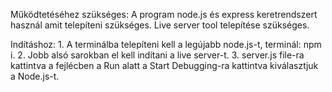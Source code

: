 Működtetéséhez szükséges:
A program node.js és express keretrendszert használ amit telepíteni szükséges.
Live server tool telepítése szükséges.

Indításhoz: 1. A terminálba telepíteni kell a legújabb node.js-t, terminál: npm i.
            2. Jobb alsó sarokban el kell indítani a live server-t.
            3. server.js file-ra kattintva a fejlécben a Run alatt a Start Debugging-ra kattintva kiválasztjuk a Node.js-t.
